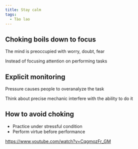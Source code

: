 ```yaml
---
title: Stay calm
tags:
  - Tào lao
---
```


## Choking boils down to focus

The mind is preoccupied with worry, doubt, fear

Instead of focusing attention on performing tasks

## Explicit monitoring

Pressure causes people to overanalyze the task

Think about precise mechanic interfere with the ability to do it

## How to avoid choking

- Practice under stressful condition
- Perform virtue before performance

https://www.youtube.com/watch?v=CqgmozFr_GM
